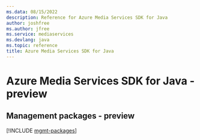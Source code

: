 ```yaml
---
ms.data: 08/15/2022
description: Reference for Azure Media Services SDK for Java
author: joshfree
ms.author: jfree
ms.service: mediaservices
ms.devlang: java
ms.topic: reference
title: Azure Media Services SDK for Java
---
```

# Azure Media Services SDK for Java - preview

## Management packages - preview
[!INCLUDE [mgmt-packages](media-services-mgmt-index.md)]